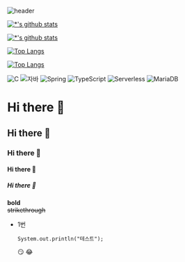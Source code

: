 ![header](https://capsule-render.vercel.app/api?type=wave&color=auto&height=300&section=header&text=깃허브%20특강&fontSize=90)

[![*'s github stats](https://github-readme-stats.vercel.app/api?username=깃허브아이디)](https://github.com/깃허브아이디)

[![*'s github stats](https://github-readme-stats.vercel.app/api?username=깃허브아이디&show_icons=true&theme=radical)](https://github.com/깃허브아이디)

[![Top Langs](https://github-readme-stats.vercel.app/api/top-langs/?username=hyomin-dev)](https://github.com/hyomin-dev/github-readme-stats)

[![Top Langs](https://github-readme-stats.vercel.app/api/top-langs/?username=hyomin-dev&layout=compact)](https://github.com/hyomin-dev/github-readme-stats)



![C](https://img.shields.io/badge/-C-123456?style=flat-square&logo=C&logoColor=black)
![자바](https://img.shields.io/badge/-자바-007396?style=flat&logo=Java&logoColor=ffffff)
![Spring](https://img.shields.io/badge/-Spring-6DB33F?style=for-the-badge&logo=Spring&logoColor=white)
![TypeScript](https://img.shields.io/badge/-TypeScript-3178C6?style=flat-square&logo=TypeScript&logoColor=white)
![Serverless](https://img.shields.io/badge/-Serverless-FD5750?style=flat-square&logo=Serverless&logoColor=magenta)
![MariaDB](https://img.shields.io/badge/-MariaDB-1F305F?style=flat-square&logo=mariadb&logoColor=white)

# Hi there 👋
## Hi there 👋
### Hi there 👋
#### Hi there 👋
##### Hi there 👋

**bold**
<br>
~~strikethrough~~

* 1번
  ```
  System.out.println("테스트");
  ```

  😏
  :joy:
  
  
